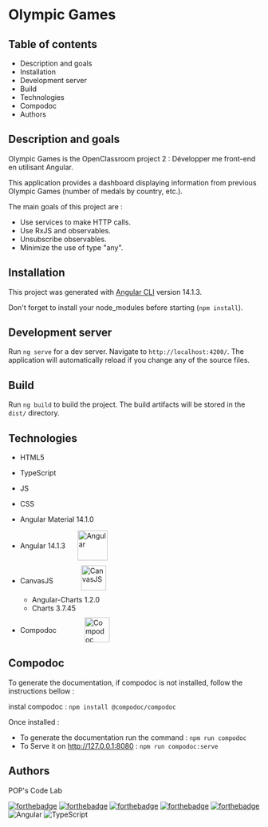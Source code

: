 # Olympic Games
## Table of contents

- Description and goals
- Installation
- Development server
- Build
- Technologies
- Compodoc
- Authors

## Description and goals

Olympic Games is the OpenClassroom project 2 : Développer me front-end en utilisant Angular.

This application provides a dashboard displaying information from previous Olympic Games (number of medals by country, etc.).

The main goals of this project are :

- Use services to make HTTP calls.
- Use RxJS and observables.
- Unsubscribe observables.
- Minimize the use of type "any".

## Installation

This project was generated with [Angular CLI](https://github.com/angular/angular-cli) version 14.1.3.

Don't forget to install your node_modules before starting (`npm install`).

## Development server

Run `ng serve` for a dev server. Navigate to `http://localhost:4200/`. The application will automatically reload if you change any of the source files.

## Build

Run `ng build` to build the project. The build artifacts will be stored in the `dist/` directory.

## Technologies

- HTML5
- TypeScript
- JS
- CSS
- Angular Material 14.1.0
- <div style="display:flex;align-items: center"><span style="padding-right: 25px">Angular 14.1.3</span><img style='width:60px;' src="https://raw.github.com/popcodelab/svg-icons/main/angular.svg?sanitize=true" alt="Angular"></div>
- <div style="display:flex;align-items: center;padding-top: 10px"><span style="padding-right: 4em">CanvasJS</span><img style='width:50px;padding-bottom: 10px' src="https://raw.github.com/popcodelab/svg-icons/main/CanvasJS.svg?sanitize=true" alt="CanvasJS"></div>

  - Angular-Charts 1.2.0
  - Charts 3.7.45
- <div style="display:flex;align-items: center;padding-top: 10px"><span style="padding-right: 4em;">Compodoc</span><img style='width:50px;' src="https://raw.github.com/popcodelab/svg-icons/main/compodoc.svg?sanitize=true" alt="Compodoc"></div>

## Compodoc

To generate the documentation, if compodoc is not installed, follow the instructions bellow :

instal compodoc : `npm install @compodoc/compodoc`

Once installed :
- To generate the documentation run the command : `npm run compodoc`
- To Serve it on http://127.0.0.1:8080  : `npm run compodoc:serve`

## Authors

POP's Code Lab

[![forthebadge](https://forthebadge.com/images/badges/built-by-developers.svg)](https://forthebadge.com)
[![forthebadge](https://forthebadge.com/images/badges/made-with-typescript.svg)](https://forthebadge.com)
[![forthebadge](https://forthebadge.com/images/badges/uses-git.svg)](https://forthebadge.com)
[![forthebadge](https://forthebadge.com/images/badges/uses-markdown.svg)](https://forthebadge.com)
[![forthebadge](https://forthebadge.com/images/badges/uses-css.svg)](https://forthebadge.com)
![Angular](https://img.shields.io/badge/angular-%23DD0031.svg?style=for-the-badge&logo=angular&logoColor=white)
![TypeScript](https://img.shields.io/badge/typescript-%23007ACC.svg?style=for-the-badge&logo=typescript&logoColor=white)
